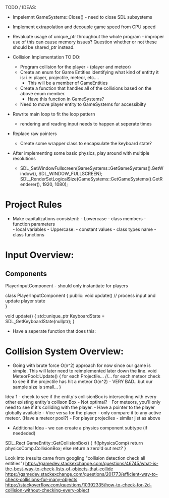 TODO / IDEAS:

- Impelemnt GameSystems::Close() - need to close SDL subsystems

- Implement extrapolation and decouple game speed from CPU speed

- Revaluate usage of unique_ptr throughout the whole program - improper use of this can cause memory issues? Question whether or not these should be
    shared_ptr instead. 

- Collision Implementation TO DO:
    - Program collision for the player - (player and meteor)
    - Create an enum for Game Entities identifying what kind of entitty it is: i.e: player, projectile, meteor, etc....
        - This will be a member of GameEntities  
    - Create a function that handles all of the collisions based on the above enum member. 
        - Have this function in GameSystems?
    - Need to move player entity to GameSystems for accessibilty  

- Rewrite main loop to fit the loop pattern
    - rendering and reading input needs to happen at seperate times

- Replace raw pointers
    - Create some wrapper class to encapsulate the keyboard state?
    
- After implementing some basic physics, play around with multiple resolutions 
    -	SDL_SetWindowFullscreen(GameSystems::GetGameSystems().GetWindow(), SDL_WINDOW_FULLSCREEN);
	    SDL_RenderSetLogicalSize(GameSystems::GetGameSystems().GetRenderer(), 1920, 1080);


Project Rules
=============================

- Make capitalizations consistent:
        - Lowercase
            - class members 
            - function parameters  
            - local variables
        - Uppercase:
            - constant values 
            - class types name 
            - class functions 


Input Overview:
=============================

Components
----------
PlayerInputComponent - should only instantiate for players 




class PlayerInputComponent
{
public:
    void update() // process input and update player state    
}

void update()
{
    std::unique_ptr<uint8> KeyboardState = SDL_GetKeyboardState(nullptr);
}


* Have a seperate function that does this:
    
Collision System Overview:
=============================

* Going with brute force O(n^2) approach for now since our game is simple. This will later need to reimplemented later down the line. 
        void MeteorPool::Update()
        {
            for each Projectile...
            //...
                for each meteor
                    check to see if the projectile has hit a meteor
                    O(n^2) - VERY BAD...but our sample size is small...
        }

Idea 1 - check to see if the entity's collisionBox is intersecting with every other existing entity's collison Box
    - Not optimal?
    - For meteors, you'll only need to see if it's colliding with the player. 
        - Have a pointer to the player globally available
        - Vice versa for the player - only compare it to any active meteor. (Have a meteor pool?)
    - For player projeciles - similar jist as above
    
- Additional Idea - we can create a physics component subtype (if neededed)


SDL_Rect GameEntity::GetCollisionBox()
{
    if(!physicsComp)
        return physicsComp.CollisionBox;
    else return a zero'd out rect?
}


Look into (results came from googling "collision detection check all entities")
https://gamedev.stackexchange.com/questions/46745/what-is-the-best-way-to-check-lists-of-objects-that-collide
https://gamedev.stackexchange.com/questions/201773/efficient-way-to-check-collisions-for-many-objects
https://stackoverflow.com/questions/10392335/how-to-check-for-2d-collision-without-checking-every-object
